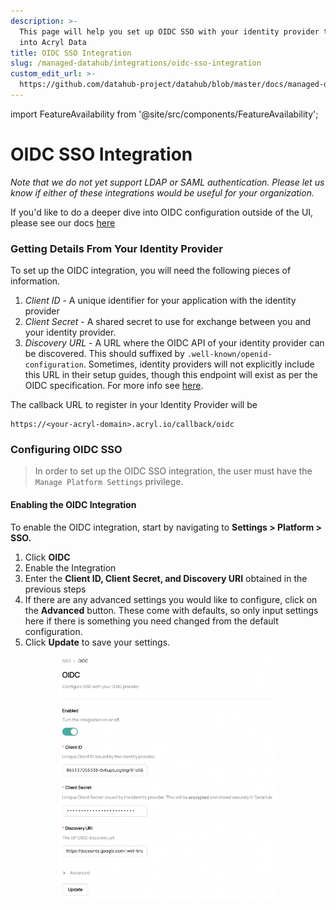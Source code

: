 ```yaml
---
description: >-
  This page will help you set up OIDC SSO with your identity provider to log
  into Acryl Data
title: OIDC SSO Integration
slug: /managed-datahub/integrations/oidc-sso-integration
custom_edit_url: >-
  https://github.com/datahub-project/datahub/blob/master/docs/managed-datahub/integrations/oidc-sso-integration.md
---
```


import FeatureAvailability from '@site/src/components/FeatureAvailability';

# OIDC SSO Integration

<FeatureAvailability saasOnly />

_Note that we do not yet support LDAP or SAML authentication. Please let us know if either of these integrations would be useful for your organization._

If you'd like to do a deeper dive into OIDC configuration outside of the UI, please see our docs [here](/docs/authentication/guides/sso/configure-oidc-react.md)

### Getting Details From Your Identity Provider

To set up the OIDC integration, you will need the following pieces of information.

1. _Client ID_ - A unique identifier for your application with the identity provider
2. _Client Secret_ - A shared secret to use for exchange between you and your identity provider.
3. _Discovery URL_ - A URL where the OIDC API of your identity provider can be discovered. This should suffixed by `.well-known/openid-configuration`. Sometimes, identity providers will not explicitly include this URL in their setup guides, though this endpoint will exist as per the OIDC specification. For more info see [here](http://openid.net/specs/openid-connect-discovery-1_0.html).

The callback URL to register in your Identity Provider will be

```
https://<your-acryl-domain>.acryl.io/callback/oidc
```

### Configuring OIDC SSO

> In order to set up the OIDC SSO integration, the user must have the `Manage Platform Settings` privilege.

#### Enabling the OIDC Integration

To enable the OIDC integration, start by navigating to **Settings > Platform > SSO.**

1. Click **OIDC**
2. Enable the Integration
3. Enter the **Client ID, Client Secret, and Discovery URI** obtained in the previous steps
4. If there are any advanced settings you would like to configure, click on the **Advanced** button. These come with defaults, so only input settings here if there is something you need changed from the default configuration.
5. Click **Update** to save your settings.

<p align="center">
  <img width="70%" src="https://raw.githubusercontent.com/datahub-project/static-assets/main//imgs/saas/image-(10).png"/>
</p>
